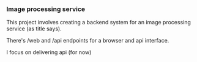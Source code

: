 ### Image processing service
This project involves creating a backend system for an image processing service (as title says).


There's /web and /api endpoints for a browser and api interface.

I focus on delivering api (for now)
